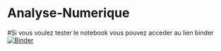 # Analyse-Numerique
#Si vous voulez tester le notebook vous pouvez acceder au lien binder [![Binder](https://mybinder.org/badge_logo.svg)](https://mybinder.org/v2/gh/RouaZayani/Analyse-Numerique/master)
